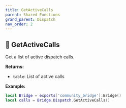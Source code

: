 ```yaml
---
title: GetActiveCalls
parent: Shared Functions
grand_parent: Dispatch
nav_order: 2
---
```


## 🔹 GetActiveCalls

Get a list of active dispatch calls.

**Returns:**
- `table`: List of active calls

**Example:**
```lua
local Bridge = exports['community_bridge']:Bridge()
local calls = Bridge.Dispatch.GetActiveCalls()
```
